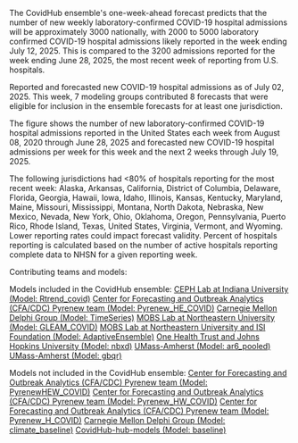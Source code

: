 The CovidHub ensemble's one-week-ahead forecast predicts that the number of new weekly laboratory-confirmed COVID-19 hospital admissions will be approximately 3000 nationally, with 2000 to 5000 laboratory confirmed COVID-19 hospital admissions likely reported in the week ending July 12, 2025. This is compared to the 3200 admissions reported for the week ending June 28, 2025, the most recent week of reporting from U.S. hospitals.

Reported and forecasted new COVID-19 hospital admissions as of July 02, 2025. This week, 7 modeling groups contributed 8 forecasts that were eligible for inclusion in the ensemble forecasts for at least one jurisdiction.

The figure shows the number of new laboratory-confirmed COVID-19 hospital admissions reported in the United States each week from August 08, 2020 through June 28, 2025 and forecasted new COVID-19 hospital admissions per week for this week and the next 2 weeks through July 19, 2025.

The following jurisdictions had <80% of hospitals reporting for the most recent week: Alaska, Arkansas, California, District of Columbia, Delaware, Florida, Georgia, Hawaii, Iowa, Idaho, Illinois, Kansas, Kentucky, Maryland, Maine, Missouri, Mississippi, Montana, North Dakota, Nebraska, New Mexico, Nevada, New York, Ohio, Oklahoma, Oregon, Pennsylvania, Puerto Rico, Rhode Island, Texas, United States, Virginia, Vermont, and Wyoming. Lower reporting rates could impact forecast validity. Percent of hospitals reporting is calculated based on the number of active hospitals reporting complete data to NHSN for a given reporting week.

Contributing teams and models:

Models included in the CovidHub ensemble:
[CEPH Lab at Indiana University (Model: Rtrend_covid)](https://publichealth.indiana.edu/research/faculty-directory/profile.html?user=majelli)
[Center for Forecasting and Outbreak Analytics (CFA/CDC) Pyrenew team (Model: Pyrenew_HE_COVID)](https://github.com/cdcgov/pyrenew-hew)
[Carnegie Mellon Delphi Group (Model: TimeSeries)](https://github.com/cmu-delphi/exploration-tooling/)
[MOBS Lab at Northeastern University (Model: GLEAM_COVID)](https://www.mobs-lab.org/)
[MOBS Lab at Northeastern University and ISI Foundation (Model: AdaptiveEnsemble)](https://www.isi.it/)
[One Health Trust and Johns Hopkins University (Model: nbxd)](https://github.com/CDDEP-DC/nbeats-xd)
[UMass-Amherst (Model: ar6_pooled)](https://github.com/reichlab/idmodels)
[UMass-Amherst (Model: gbqr)](https://github.com/reichlab/idmodels)

Models not included in the CovidHub ensemble:
[Center for Forecasting and Outbreak Analytics (CFA/CDC) Pyrenew team (Model: PyrenewHEW_COVID)](https://github.com/cdcgov/pyrenew-hew)
[Center for Forecasting and Outbreak Analytics (CFA/CDC) Pyrenew team (Model: Pyrenew_HW_COVID)](https://github.com/cdcgov/pyrenew-hew)
[Center for Forecasting and Outbreak Analytics (CFA/CDC) Pyrenew team (Model: Pyrenew_H_COVID)](https://github.com/cdcgov/pyrenew-hew)
[Carnegie Mellon Delphi Group (Model: climate_baseline)](https://github.com/cmu-delphi/exploration-tooling/)
[CovidHub-hub-models (Model: baseline)](https://github.com/CDCgov/covid19-forecast-hub)
